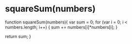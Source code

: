 # squareSum(numbers)
function squareSum(numbers){
  var sum = 0;
  for (var i = 0; i < numbers.length; i++)
    {
      sum += numbers[i]*numbers[i];
    }
  
  return sum;
}
